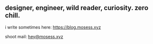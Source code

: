 ## designer, engineer, wild reader, curiosity. zero chill.

i write sometimes here: https://blog.mosess.xyz <br>

shoot mail: hey@mosess.xyz

